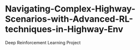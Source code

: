 # Navigating-Complex-Highway-Scenarios-with-Advanced-RL-techniques-in-Highway-Env
Deep Reinforcement Learning Project 
